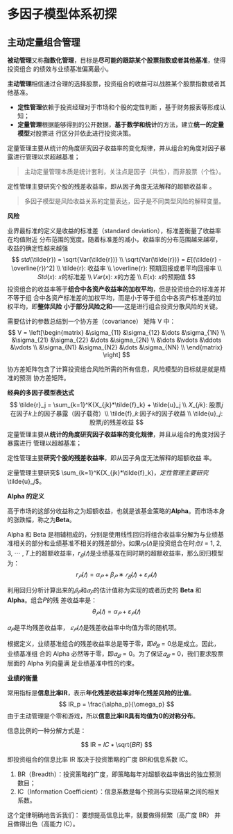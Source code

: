 # 多因子模型体系初探

## 主动定量组合管理

**被动管理**又称**指数化管理**，目标是**尽可能的跟踪某个股票指数或者其他基准**，使得投资组合
的绩效与业绩基准偏离最小。  

**主动管理**相信通过合理的选择股票，投资组合的收益可以战胜某个股票指数或者其他基准。  

- **定性管理**依赖于投资经理对于市场和个股的定性判断 ，基于财务报表等形成认知；
- **定量管理**根据能够得到的公开数据，**基于数学和统计**的方法，建立**统一的定量模型**对股票进
  行区分并依此进行投资决策。  



定量管理主要从统计的角度研究因子收益率的变化规律，并从组合的角度对因子暴露进行管理以求超越基准；

>  主动定量管理本质是统计套利，关注点是因子（共性），而非股票（个性）。

定性管理主要研究个股的残差收益率，即从因子角度无法解释的超额收益率 。

> 多因子模型是风险收益关系的定量表达，因子是不同类型风险的解释变量。



**风险**

业界最标准的定义是收益的标准差（standard deviation），标准差衡量了收益率在均值附近
分布范围的宽度。随着标准差的减小，收益率的分布范围越来越窄，收益的确定性越来越强  
$$
st𝑑(\tilde{r}) = \sqrt{Var(\tilde{r})} \\
\sqrt{Var(\tilde{r})} = 𝐸[(\tilde{r} - \overline{r})^2] \\
\tilde{r}: 收益率 \\ 
\overline{r}: 预期回报或者平均回报率 \\
𝑆𝑡𝑑(𝑥): 𝑥的标准差 \\
𝑉𝑎𝑟(𝑥): 𝑥的方差 \\
𝐸(𝑥): 𝑥的预期值
$$
投资组合的收益率等于**组合中各资产收益率的加权平均**，但是投资组合的标准差并不等于组
合中各资产标准差的加权平均，而是小于等于组合中各资产标准差的加权平均，即**整体风险**
**小于部分风险之和**——这是进行组合投资分散风险的关键。  

需要估计的参数总结到一个协方差（covariance） 矩阵 V 中：
$$
V = \left[\begin{matrix}
&\sigma_{11} &\sigma_{12} &\dots &\sigma_{1N} \\
&\sigma_{21} &\sigma_{22} &\dots &\sigma_{2N} \\
&\dots &\vdots &\ddots &\vdots \\
&\sigma_{N1} &\sigma_{N2} &\dots &\sigma_{NN} \\
\end{matrix}
\right]
$$

协方差矩阵包含了计算投资组合风险所需的所有信息，风险模型的目标就是就是精准的预测
协方差矩阵。 



**经典的多因子模型表达式**
$$
\tilde{r}_j = \sum_{k=1}^K{X_{jk}*\tilde{f}_k} + \tilde{u}_j \\
𝑋_{𝑗𝑘}: 股票𝑗在因子𝑘上的因子暴露（因子载荷）\\
\tilde{f}_𝑘:因子𝑘的因子收益 \\
\tilde{u}_𝑗: 股票𝑗的残差收益
$$
定量管理主要从**统计的角度研究因子收益率的变化规律**，并且从组合的角度对因子暴露进行
管理以超越基准；

定性管理主要**研究个股的残差收益率**，即从因子角度无法解释的超额收益
率。

定量管理主要研究$ \sum_{k=1}^K{X_{jk}*\tilde{f}_k}$，定性管理主要研究$\tilde{u}_𝑗$。



**Alpha 的定义**

高于市场的这部分收益称之为超额收益，也就是该基金策略的**Alpha**。而市场本身的涨跌幅，称之为**Beta**。

Alpha 和 Beta 是相辅相成的，分别是使用线性回归将组合收益率分解为与业绩基准相关的部分和业绩基准不相关的残差部分。如果$𝑟_P(𝑡)$是投资组合在时点𝑡 = 1, 2, 3, ⋯ , 𝑇上的超额收益率，$r_𝐵(𝑡)$是业绩基准在同时期的超额收益率，那么回归模型为：
$$
r_𝑃(𝑡) = \alpha_𝑃 + \beta_𝑃 ∗ 𝑟_𝐵(𝑡) + \varepsilon_𝑃(𝑡)
$$

利用回归分析计算出来的$𝛽_𝑃$和$𝛼_𝑃$的估计值称为实现的或者历史的 **Beta** 和 **Alpha**。组合𝑃的残
差收益率是：
$$
\theta_𝑃(𝑡) = \alpha_𝑃 + \varepsilon_𝑃(𝑡)
$$

$𝛼_𝑃$是平均残差收益率， $𝜀_𝑃(𝑡)$是残差收益率中均值为零的随机项。

根据定义，业绩基准组合的残差收益率总是等于零，即$𝜃_𝐵 = 0$总是成立。因此，业绩基准组
合的 Alpha 必然等于零，即$𝛼_𝐵 = 0$。为了保证$𝛼_𝐵$ = 0，我们要求股票层面的 Alpha 列向量满
足业绩基准中性的约束。  



**业绩的衡量**

常用指标是**信息比率IR**，表示**年化残差收益率对年化残差风险的比值**。
$$
IR_p = \frac{\alpha_p}{\omega_p}
$$
由于主动管理是个零和游戏，所以**信息比率IR具有均值为0的对称分布**。

信息比例的一种分解方式是：

$$
IR = 𝐼𝐶 ∗ \sqrt{𝐵𝑅}
$$

即投资组合的信息比率 IR 取决于投资策略的广度 BR和信息系数 IC。

1. BR（Breadth）：投资策略的广度，即策略每年对超额收益率做出的独立预测数目；
2. IC（Information Coefficient）：信息系数是每个预测与实现结果之间的相关系数。

这个定律明确地告诉我们： 要想提高信息比率，就要做得频繁（高广度 BR） 并且做得出色（高能力 IC）。  